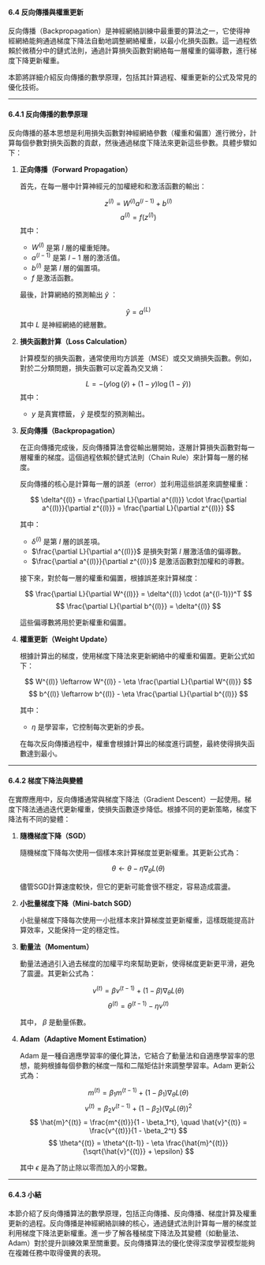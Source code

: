 #### **6.4 反向傳播與權重更新**

反向傳播（Backpropagation）是神經網絡訓練中最重要的算法之一，它使得神經網絡能夠通過梯度下降法自動地調整網絡權重，以最小化損失函數。這一過程依賴於微積分中的鏈式法則，通過計算損失函數對網絡每一層權重的偏導數，進行梯度下降更新權重。

本節將詳細介紹反向傳播的數學原理，包括其計算過程、權重更新的公式及常見的優化技術。

---

#### **6.4.1 反向傳播的數學原理**

反向傳播的基本思想是利用損失函數對神經網絡參數（權重和偏置）進行微分，計算每個參數對損失函數的貢獻，然後通過梯度下降法來更新這些參數。具體步驟如下：

1. **正向傳播（Forward Propagation）**
   
   首先，在每一層中計算神經元的加權總和和激活函數的輸出：

   $$
   z^{(l)} = W^{(l)} a^{(l-1)} + b^{(l)}
   $$
   $$
   a^{(l)} = f(z^{(l)})
   $$
   其中：
   -  $W^{(l)}$  是第  $l$  層的權重矩陣。
   -  $a^{(l-1)}$  是第  $l-1$  層的激活值。
   -  $b^{(l)}$  是第  $l$  層的偏置項。
   -  $f$  是激活函數。

   最後，計算網絡的預測輸出  $\hat{y}$ ：

   $$
   \hat{y} = a^{(L)}
   $$
   其中  $L$  是神經網絡的總層數。

2. **損失函數計算（Loss Calculation）**
   
   計算模型的損失函數，通常使用均方誤差（MSE）或交叉熵損失函數。例如，對於二分類問題，損失函數可以定義為交叉熵：

   $$
   L = - \left( y \log(\hat{y}) + (1 - y) \log(1 - \hat{y}) \right)
   $$
   其中：
   -  $y$  是真實標籤， $\hat{y}$  是模型的預測輸出。

3. **反向傳播（Backpropagation）**
   
   在正向傳播完成後，反向傳播算法會從輸出層開始，逐層計算損失函數對每一層權重的梯度。這個過程依賴於鏈式法則（Chain Rule）來計算每一層的梯度。

   反向傳播的核心是計算每一層的誤差（error）並利用這些誤差來調整權重：

   $$
   \delta^{(l)} = \frac{\partial L}{\partial a^{(l)}} \cdot \frac{\partial a^{(l)}}{\partial z^{(l)}} = \frac{\partial L}{\partial z^{(l)}}
   $$

   其中：
   -  $\delta^{(l)}$  是第  $l$  層的誤差項。
   -  $\frac{\partial L}{\partial a^{(l)}}$  是損失對第  $l$  層激活值的偏導數。
   -  $\frac{\partial a^{(l)}}{\partial z^{(l)}}$  是激活函數對加權和的導數。

   接下來，對於每一層的權重和偏置，根據誤差來計算梯度：

   $$
   \frac{\partial L}{\partial W^{(l)}} = \delta^{(l)} \cdot (a^{(l-1)})^T
   $$
   $$
   \frac{\partial L}{\partial b^{(l)}} = \delta^{(l)}
   $$

   這些偏導數將用於更新權重和偏置。

4. **權重更新（Weight Update）**

   根據計算出的梯度，使用梯度下降法來更新網絡中的權重和偏置。更新公式如下：

   $$
   W^{(l)} \leftarrow W^{(l)} - \eta \frac{\partial L}{\partial W^{(l)}}
   $$
   $$
   b^{(l)} \leftarrow b^{(l)} - \eta \frac{\partial L}{\partial b^{(l)}}
   $$

   其中：
   -  $\eta$  是學習率，它控制每次更新的步長。

   在每次反向傳播過程中，權重會根據計算出的梯度進行調整，最終使得損失函數達到最小。

---

#### **6.4.2 梯度下降法與變體**

在實際應用中，反向傳播通常與梯度下降法（Gradient Descent）一起使用。梯度下降法通過迭代更新權重，使損失函數逐步降低。根據不同的更新策略，梯度下降法有不同的變體：

1. **隨機梯度下降（SGD）**

   隨機梯度下降每次使用一個樣本來計算梯度並更新權重。其更新公式為：

   $$
   \theta \leftarrow \theta - \eta \nabla_{\theta} L(\theta)
   $$

   儘管SGD計算速度較快，但它的更新可能會很不穩定，容易造成震盪。

2. **小批量梯度下降（Mini-batch SGD）**

   小批量梯度下降每次使用一小批樣本來計算梯度並更新權重，這樣既能提高計算效率，又能保持一定的穩定性。

3. **動量法（Momentum）**

   動量法通過引入過去梯度的加權平均來幫助更新，使得梯度更新更平滑，避免了震盪。其更新公式為：

   $$
   v^{(t)} = \beta v^{(t-1)} + (1 - \beta) \nabla_{\theta} L(\theta)
   $$
   $$
   \theta^{(t)} = \theta^{(t-1)} - \eta v^{(t)}
   $$

   其中， $\beta$  是動量係數。

4. **Adam（Adaptive Moment Estimation）**

   Adam 是一種自適應學習率的優化算法，它結合了動量法和自適應學習率的思想，能夠根據每個參數的梯度一階和二階矩估計來調整學習率。Adam 更新公式為：

   $$
   m^{(t)} = \beta_1 m^{(t-1)} + (1 - \beta_1) \nabla_{\theta} L(\theta)
   $$
   $$
   v^{(t)} = \beta_2 v^{(t-1)} + (1 - \beta_2) (\nabla_{\theta} L(\theta))^2
   $$
   $$
   \hat{m}^{(t)} = \frac{m^{(t)}}{1 - \beta_1^t}, \quad \hat{v}^{(t)} = \frac{v^{(t)}}{1 - \beta_2^t}
   $$
   $$
   \theta^{(t)} = \theta^{(t-1)} - \eta \frac{\hat{m}^{(t)}}{\sqrt{\hat{v}^{(t)}} + \epsilon}
   $$

   其中  $\epsilon$  是為了防止除以零而加入的小常數。

---

#### **6.4.3 小結**

本節介紹了反向傳播算法的數學原理，包括正向傳播、反向傳播、梯度計算及權重更新的過程。反向傳播是神經網絡訓練的核心，通過鏈式法則計算每一層的梯度並利用梯度下降法更新權重。進一步了解各種梯度下降法及其變體（如動量法、Adam）對於提升訓練效果至關重要。反向傳播算法的優化使得深度學習模型能夠在複雜任務中取得優異的表現。